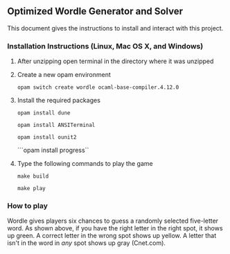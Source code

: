 ## Optimized Wordle Generator and Solver                                                                                                                                                    

This document gives the instructions to install and interact with this project.

### Installation Instructions (Linux, Mac OS X, and Windows)

1. After unzipping open terminal in the directory where it was unzipped

2. Create a new opam environment

   ```opam switch create wordle ocaml-base-compiler.4.12.0```

3. Install the required packages

   ```opam install dune```

   ```opam install ANSITerminal```

   ```opam install ounit2```
   
   ```opam install progress``

4. Type the following commands to play the game

   ```make build```

   ```make play```

### How to play 

Wordle gives players six chances to guess a randomly selected five-letter word. As shown above, if you have the right letter in the right spot, it shows up green. A correct letter in the wrong spot shows up yellow. A letter that isn't in the word in *any* spot shows up gray (Cnet.com).





